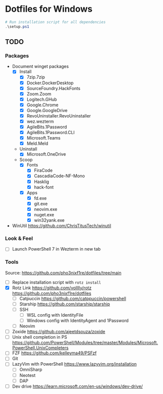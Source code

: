 # Dotfiles for Windows

```powershell
# Run installation script for all dependencies
.\setup.ps1
```

## TODO

### Packages

- Document winget packages
  - [x] Install
    - [x] 7zip.7zip
    - [x] Docker.DockerDesktop
    - [x] SourceFoundry.HackFonts
    - [x] Zoom.Zoom
    - [x] Logitech.GHub
    - [x] Google.Chrome
    - [x] Google.GoogleDrive
    - [x] RevoUninstaller.RevoUninstaller
    - [x] wez.wezterm
    - [x] AgileBits.1Password
    - [x] AgileBits.1Password.CLI
    - [x] Microsoft.Teams
    - [x] Meld.Meld
  - Uninstall
    - [x] Microsoft.OneDrive
  - Scoop
    - [x] Fonts
      - [x] FiraCode
      - [x] CascadiaCode-NF-Mono
      - [x] Hasklig
      - [x] hack-font
    - [x] Apps
      - [x] fd.exe
      - [x] git.exe
      - [x] neovim.exe
      - [x] nuget.exe
      - [x] win32yank.exe
- WinUtil <https://github.com/ChrisTitusTech/winutil>

### Look & Feel

- [ ] Launch PowerShell 7 in Wezterm in new tab

### Tools

Source: <https://github.com/pho3nixf1re/dotfiles/tree/main>

- [ ] Replace installation script with `rotz install`
- [x] Rotz Link <https://github.com/volllly/rotz> <https://github.com/pho3nixf1re/dotfiles>
  - [ ] Catpuccin <https://github.com/catppuccin/powershell>
  - [ ] Starship <https://github.com/starship/starship>
  - [ ] SSH
    - [ ] WSL config with IdentityFile
    - [ ] Windows config with IdentityAgent and 1Password
  - [ ] Neovim
- [ ] Zoxide <https://github.com/ajeetdsouza/zoxide>
- [ ] Unix shell completion in PS <https://github.com/PowerShell/Modules/tree/master/Modules/Microsoft.PowerShell.UnixCompleters>
- [ ] FZF <https://github.com/kelleyma49/PSFzf>
- [ ] Git
- [ ] LazyVim with PowerShell <https://www.lazyvim.org/installation>
  - [ ] OmniSharp
  - [ ] Neotest
  - [ ] DAP
- [ ] Dev drive <https://learn.microsoft.com/en-us/windows/dev-drive/>
